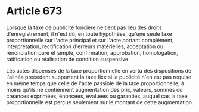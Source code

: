 # Article 673

Lorsque la taxe de publicité foncière ne tient pas lieu des droits d'enregistrement, il n'est dû, en toute hypothèse, qu'une
seule taxe proportionnelle sur l'acte principal et sur l'acte portant complément, interprétation, rectification d'erreurs
matérielles, acceptation ou renonciation pure et simple, confirmation, approbation, homologation, ratification ou réalisation
de condition suspensive.

Les actes dispensés de la taxe proportionnelle en vertu des dispositions de l'alinéa précédent supportent la taxe fixe si la
publicité n'en est pas requise en même temps que celle de l'acte passible de la taxe proportionnelle, à moins qu'ils ne
contiennent augmentation des prix, valeurs, sommes ou créances exprimées, énoncées, évaluées ou garanties, auquel cas la taxe
proportionnelle est perçue seulement sur le montant de cette augmentation.

